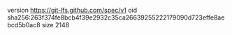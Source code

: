 version https://git-lfs.github.com/spec/v1
oid sha256:263f374fe8bcb4f39e2932c35ca26639255222179090d723effe8aebcd5b0ac8
size 2148

